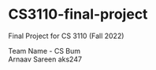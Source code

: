 # CS3110-final-project
Final Project for CS 3110 (Fall 2022) 

Team Name - CS Bum <br>
Arnaav Sareen aks247
